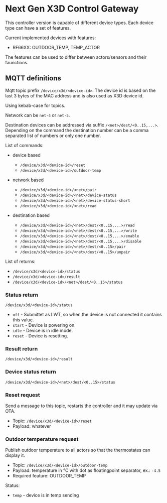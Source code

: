 # Next Gen X3D Control Gateway

This controller version is capable of different device types. Each device type can have a set of features.

Current implemented devices with features:
* RF66XX: OUTDOOR_TEMP, TEMP_ACTOR

The features can be used to differ between actors/sensors and their faunctions.

## MQTT definitions

Mqtt topic prefix `/device/x3d/<device-id>`. The device id is based on the last 3 bytes of the MAC address and is also used as X3D device id.

Using kebab-case for topics.

Network can be `net-4` or `net-5`.

Destination devices can be addressed via suffix `/<net>/dest/<0..15,...>`. Depending on the command the destination number can be a comma separated list of numbers or only one number.

List of commands:

* device based
  * `/device/x3d/<device-id>/reset`
  * `/device/x3d/<device-id>/outdoor-temp`

* network based
  * `/device/x3d/<device-id>/<net>/pair`
  * `/device/x3d/<device-id>/<net>/device-status`
  * `/device/x3d/<device-id>/<net>/device-status-short`
  * `/device/x3d/<device-id>/<net>/read`

* destination based
  * `/device/x3d/<device-id>/<net>/dest/<0..15,...>/read`
  * `/device/x3d/<device-id>/<net>/dest/<0..15,...>/write`
  * `/device/x3d/<device-id>/<net>/dest/<0..15,...>/enable`
  * `/device/x3d/<device-id>/<net>/dest/<0..15,...>/disable`
  * `/device/x3d/<device-id>/<net>/dest/<0..15>/pair`
  * `/device/x3d/<device-id>/<net>/dest/<0..15>/unpair`

List of returns:

* `/device/x3d/<device-id>/status`
* `/device/x3d/<device-id>/result`
* `/device/x3d/<device-id>/<net>/dest/<0..15>/status`

### Status return

`/device/x3d/<device-id>/status`

* `off` - Submittet as LWT, so when the device is not connected it contains this value.
* `start` - Device is powering on.
* `idle` - Device is in idle mode.
* `reset` - Device is resetting.

### Result return

`/device/x3d/<device-id>/result`

### Device status return

`/device/x3d/<device-id>/<net>/dest/<0..15>/status`

### Reset request

Send a message to this topic, restarts the controller and it may update via OTA.

* Topic: `/device/x3d/<device-id>/reset`
* Payload: whatever

### Outdoor temperature request

Publish outdoor temperature to all actors so that the thermostates can display it.

* Topic: `/device/x3d/<device-id>/outdoor-temp`
* Payload: temperature in °C with dot as floatingpoint separator, ex.: `-4.5`
* Required feature: OUTDOOR_TEMP

Status:
* `temp` - device is in temp sending